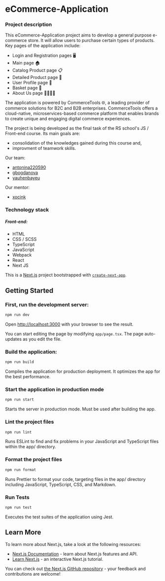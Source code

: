 # eCommerce-Application

### Project description

This eCommerce-Application project aims to develop a general purpose e-commerce store. It will allow users to purchase certain types of products. 
Key pages of the application include:

- Login and Registration pages 🖥️
- Main page 🏠
- Catalog Product page 📋
- Detailed Product page 🔎
- User Profile page 👤
- Basket page 🛒
- About Us page 🙋‍♂️🙋‍♀️

The application is powered by CommerceTools 🌐, a leading provider of commerce solutions for B2C and B2B enterprises. CommerceTools offers a cloud-native, microservices-based commerce platform that enables brands to create unique and engaging digital commerce experiences.

The project is being developed as the final task of the RS school's JS / Front-end course. Its main goals are:
 - consolidation of the knowledges gained during this course and,
 - improvment of teamwork skills. 

Our team: 

- [antonina220590](https://github.com/antonina220590)
- [gbogdanova](https://github.com/gbogdanova)
- [yauhenbayeu](https://github.com/yauhenbayeu)

Our mentor:

- [xocink](https://app.rs.school/profile?githubId=xocink)

### Technology stack

##### Front-end:

- HTML
- CSS / SCSS
- TypeScript
- JavaScript
- Webpack
- React
- Next JS

This is a [Next.js](https://nextjs.org/) project bootstrapped with [`create-next-app`](https://github.com/vercel/next.js/tree/canary/packages/create-next-app).

## Getting Started

### First, run the development server:

```bash
npm run dev
```

Open [http://localhost:3000](http://localhost:3000) with your browser to see the result.

You can start editing the page by modifying `app/page.tsx`. The page auto-updates as you edit the file.

### Build the application:

```bash
npm run build
```

Compiles the application for production deployment. It optimizes the app for the best performance.

### Start the application in production mode

```bash
npm run start
```

Starts the server in production mode. Must be used after building the app.

### Lint the project files

```bash
npm run lint
```

Runs ESLint to find and fix problems in your JavaScript and TypeScript files within the app/ directory.

### Format the project files

```bash
npm run format
```

Runs Prettier to format your code, targeting files in the app/ directory including JavaScript, TypeScript, CSS, and Markdown.

### Run Tests

```bash
npm run test
```

Executes the test suites of the application using Jest.

## Learn More

To learn more about Next.js, take a look at the following resources:

- [Next.js Documentation](https://nextjs.org/docs) - learn about Next.js features and API.
- [Learn Next.js](https://nextjs.org/learn) - an interactive Next.js tutorial.

You can check out [the Next.js GitHub repository](https://github.com/vercel/next.js/) - your feedback and contributions are welcome!


